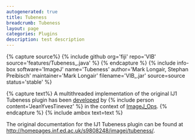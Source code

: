 ```yaml
---
autogenerated: true
title: Tubeness
breadcrumb: Tubeness
layout: page
categories: Plugins
description: test description
---
```



{% capture source%}
{% include github org='fiji' repo='VIB' source='features/Tubeness\_.java' %}
{% endcapture %}
{% include info-box software='ImageJ' name='Tubeness' author='Mark Longair, Stephan Preibisch' maintainer='Mark Longair' filename='VIB\_.jar' source=source status='stable' %}


{% capture text%}
A multithreaded implementation of the original IJ1 Tubeness plugin has been [developed](https://github.com/imagej/imagej-ops/pull/527) by {% include person content='JeanYvesTinevez' %} in the context of [ImageJ\_Ops](ImageJ_Ops).
{% endcapture %}
{% include ambox text=text %}

The original documentation for the IJ1 Tubeness plugin can be found at http://homepages.inf.ed.ac.uk/s9808248/imagej/tubeness/.


